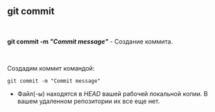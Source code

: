 ## git commit
<br>

**git commit -m *"Commit message"*** - Создание коммита.

<br>

Создадим коммит командой:

```bash=
git commit -m "Commit message"
```

- Файл(-ы) находятся в *HEAD* вашей рабочей локальной копии. В вашем удаленном репозитории их все еще нет.